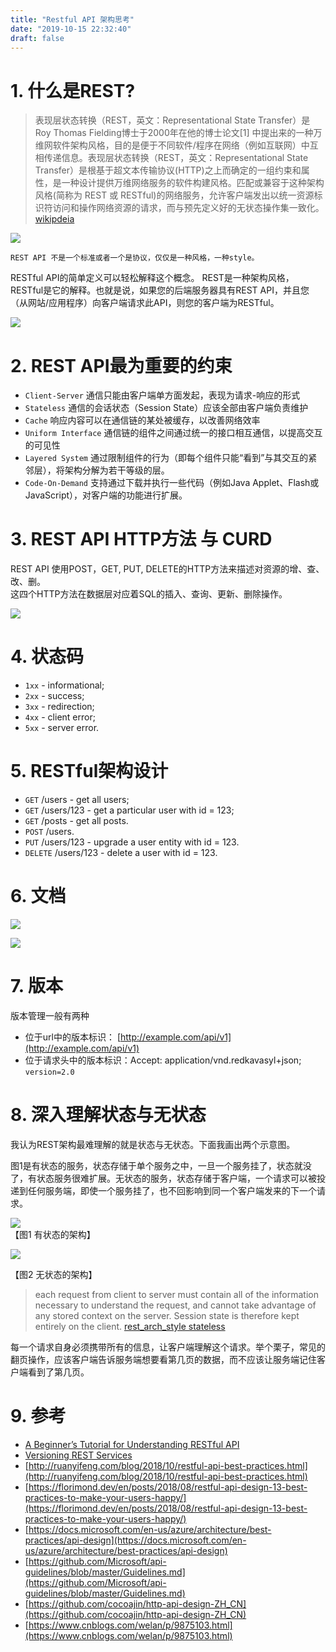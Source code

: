 ```yaml
---
title: "Restful API 架构思考"
date: "2019-10-15 22:32:40"
draft: false
---
```


# 1. 什么是REST?

> 表现层状态转换（REST，英文：Representational State Transfer）是Roy Thomas Fielding博士于2000年在他的博士论文[1] 中提出来的一种万维网软件架构风格，目的是便于不同软件/程序在网络（例如互联网）中互相传递信息。表现层状态转换（REST，英文：Representational State Transfer）是根基于超文本传输协议(HTTP)之上而确定的一组约束和属性，是一种设计提供万维网络服务的软件构建风格。匹配或兼容于这种架构风格(简称为 REST 或 RESTful)的网络服务，允许客户端发出以统一资源标识符访问和操作网络资源的请求，而与预先定义好的无状态操作集一致化。[wikipdeia](https://zh.wikipedia.org/wiki/%E8%A1%A8%E7%8E%B0%E5%B1%82%E7%8A%B6%E6%80%81%E8%BD%AC%E6%8D%A2)


![](2022-10-29-20-02-04.png)

`REST API 不是一个标准或者一个是协议，仅仅是一种风格，一种style。`

RESTful API的简单定义可以轻松解释这个概念。 REST是一种架构风格，RESTful是它的解释。也就是说，如果您的后端服务器具有REST API，并且您（从网站/应用程序）向客户端请求此API，则您的客户端为RESTful。

![](2022-10-29-20-02-12.png)

# 2. REST API最为重要的约束

- `Client-Server` 通信只能由客户端单方面发起，表现为请求-响应的形式
- `Stateless` 通信的会话状态（Session State）应该全部由客户端负责维护
- `Cache` 响应内容可以在通信链的某处被缓存，以改善网络效率
- `Uniform Interface` 通信链的组件之间通过统一的接口相互通信，以提高交互的可见性
- `Layered System` 通过限制组件的行为（即每个组件只能“看到”与其交互的紧邻层），将架构分解为若干等级的层。
- `Code-On-Demand` 支持通过下载并执行一些代码（例如Java Applet、Flash或JavaScript），对客户端的功能进行扩展。


# 3. REST API HTTP方法 与 CURD

REST API 使用POST，GET, PUT, DELETE的HTTP方法来描述对资源的增、查、改、删。<br />这四个HTTP方法在数据层对应着SQL的插入、查询、更新、删除操作。

![](2022-10-29-20-02-20.png)


# 4. 状态码

- `1xx` - informational;
- `2xx` - success;
- `3xx` - redirection;
- `4xx` - client error;
- `5xx` - server error.


# 5. RESTful架构设计

- `GET` /users - get all users;
- `GET` /users/123 - get a particular user with id = 123;
- `GET` /posts - get all posts.
- `POST` /users.
- `PUT` /users/123 - upgrade a user entity with id = 123.
- `DELETE` /users/123 - delete a user with id = 123.


# 6. 文档

![](2022-10-29-20-02-30.png)

![](2022-10-29-20-02-35.png)

# 7. 版本

版本管理一般有两种

- 位于url中的版本标识： [http://example.com/api/v1](http://example.com/api/v1)
- 位于请求头中的版本标识：Accept: application/vnd.redkavasyl+json; `version=2.0`


# 8. 深入理解状态与无状态

我认为REST架构最难理解的就是状态与无状态。下面我画出两个示意图。

图1是有状态的服务，状态存储于单个服务之中，一旦一个服务挂了，状态就没了，有状态服务很难扩展。无状态的服务，状态存储于客户端，一个请求可以被投递到任何服务端，即使一个服务挂了，也不回影响到同一个客户端发来的下一个请求。

![](2022-10-29-20-02-50.png)
<br />【图1 有状态的架构】

![](2022-10-29-20-03-00.png)

【图2 无状态的架构】

> each request from client to server must contain all of the information necessary to understand the request, and cannot take advantage of any stored context on the server. Session state is therefore kept entirely on the client. [rest_arch_style stateless](https://www.ics.uci.edu/~fielding/pubs/dissertation/rest_arch_style.htm#sec_5_1_3)


每一个请求自身必须携带所有的信息，让客户端理解这个请求。举个栗子，常见的翻页操作，应该客户端告诉服务端想要看第几页的数据，而不应该让服务端记住客户端看到了第几页。


# 9. 参考

- [A Beginner’s Tutorial for Understanding RESTful API](https://mlsdev.com/blog/81-a-beginner-s-tutorial-for-understanding-restful-api)
- [Versioning REST Services](http://www.informit.com/articles/article.aspx?p=1566460)
- [http://ruanyifeng.com/blog/2018/10/restful-api-best-practices.html](http://ruanyifeng.com/blog/2018/10/restful-api-best-practices.html)
- [https://florimond.dev/en/posts/2018/08/restful-api-design-13-best-practices-to-make-your-users-happy/](https://florimond.dev/en/posts/2018/08/restful-api-design-13-best-practices-to-make-your-users-happy/)
- [https://docs.microsoft.com/en-us/azure/architecture/best-practices/api-design](https://docs.microsoft.com/en-us/azure/architecture/best-practices/api-design)
- [https://github.com/Microsoft/api-guidelines/blob/master/Guidelines.md](https://github.com/Microsoft/api-guidelines/blob/master/Guidelines.md)
- [https://github.com/cocoajin/http-api-design-ZH_CN](https://github.com/cocoajin/http-api-design-ZH_CN)
- [https://www.cnblogs.com/welan/p/9875103.html](https://www.cnblogs.com/welan/p/9875103.html)


